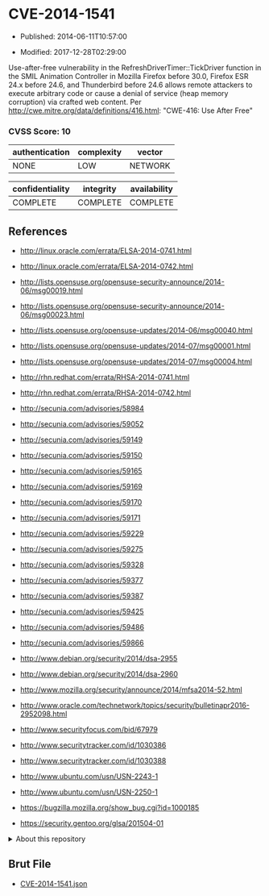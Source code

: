 # CVE-2014-1541

- Published: 2014-06-11T10:57:00

- Modified: 2017-12-28T02:29:00

Use-after-free vulnerability in the RefreshDriverTimer::TickDriver function in the SMIL Animation Controller in Mozilla Firefox before 30.0, Firefox ESR 24.x before 24.6, and Thunderbird before 24.6 allows remote attackers to execute arbitrary code or cause a denial of service (heap memory corruption) via crafted web content. Per http://cwe.mitre.org/data/definitions/416.html:
"CWE-416: Use After Free"

### CVSS Score: **10**

| authentication | complexity | vector |
| --- | --- | --- |
| NONE | LOW | NETWORK |

| confidentiality | integrity | availability |
| --- | --- | --- |
| COMPLETE | COMPLETE | COMPLETE |

## References

* http://linux.oracle.com/errata/ELSA-2014-0741.html

* http://linux.oracle.com/errata/ELSA-2014-0742.html

* http://lists.opensuse.org/opensuse-security-announce/2014-06/msg00019.html

* http://lists.opensuse.org/opensuse-security-announce/2014-06/msg00023.html

* http://lists.opensuse.org/opensuse-updates/2014-06/msg00040.html

* http://lists.opensuse.org/opensuse-updates/2014-07/msg00001.html

* http://lists.opensuse.org/opensuse-updates/2014-07/msg00004.html

* http://rhn.redhat.com/errata/RHSA-2014-0741.html

* http://rhn.redhat.com/errata/RHSA-2014-0742.html

* http://secunia.com/advisories/58984

* http://secunia.com/advisories/59052

* http://secunia.com/advisories/59149

* http://secunia.com/advisories/59150

* http://secunia.com/advisories/59165

* http://secunia.com/advisories/59169

* http://secunia.com/advisories/59170

* http://secunia.com/advisories/59171

* http://secunia.com/advisories/59229

* http://secunia.com/advisories/59275

* http://secunia.com/advisories/59328

* http://secunia.com/advisories/59377

* http://secunia.com/advisories/59387

* http://secunia.com/advisories/59425

* http://secunia.com/advisories/59486

* http://secunia.com/advisories/59866

* http://www.debian.org/security/2014/dsa-2955

* http://www.debian.org/security/2014/dsa-2960

* http://www.mozilla.org/security/announce/2014/mfsa2014-52.html

* http://www.oracle.com/technetwork/topics/security/bulletinapr2016-2952098.html

* http://www.securityfocus.com/bid/67979

* http://www.securitytracker.com/id/1030386

* http://www.securitytracker.com/id/1030388

* http://www.ubuntu.com/usn/USN-2243-1

* http://www.ubuntu.com/usn/USN-2250-1

* https://bugzilla.mozilla.org/show_bug.cgi?id=1000185

* https://security.gentoo.org/glsa/201504-01

<details>
<summary>About this repository</summary> 

  This repository is part of the project [Live Hack CVE](https://github.com/Live-Hack-CVE). Main website can be found [www.live-hack.org](https://www.live-hack.org) 
  
  Made by [Sn0wAlice](https://github.com/Sn0wAlice) for the people that care about security and need to have a feed of the latest CVEs. Hope you enjoy it, don't forget to star the repo and follow me on [Twitter](https://twitter.com/Sn0wAlice) and [Github](https://github.com/Sn0wAlice). And that is my [personnal website](https://www.alice-snow.me/)

  - [Home Page](https://github.com/Live-Hack-CVE)
  - [Framework](https://github.com/Live-Hack-CVE/cve-framework)
  - [CVE database](https://github.com/Live-Hack-CVE/full_database)
  - [Changelog](https://github.com/Live-Hack-CVE/Changelog)
</details>

## Brut File

* [CVE-2014-1541.json](https://raw.githubusercontent.com/Live-Hack-CVE/full_database/main/cves/2014/CVE-2014-1541.json)

